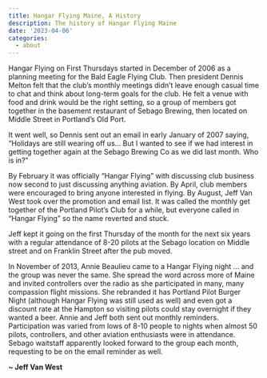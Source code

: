 ```yaml
---
title: Hangar Flying Maine, A History
description: The history of Hangar Flying Maine
date: '2023-04-06'
categories:
  - about
---
```


Hangar Flying on First Thursdays started in December of 2006 as a planning meeting for the Bald Eagle Flying Club. Then president Dennis Melton felt that the club’s monthly meetings didn’t leave enough casual time to chat and think about long-term goals for the club. He felt a venue with food and drink would be the right setting, so a group of members got together in the basement restaurant of Sebago Brewing, then located on Middle Street in Portland’s Old Port.

It went well, so Dennis sent out an email in early January of 2007 saying, “Holidays are still wearing off us... But I wanted to see if we had interest in getting together again at the Sebago Brewing Co as we did last month. Who is in?”

By February it was officially “Hangar Flying” with discussing club business now second to just discussing anything aviation. By April, club members were encouraged to bring anyone interested in flying. By August, Jeff Van West took over the promotion and email list. It was called the monthly get together of the Portland Pilot’s Club for a while, but everyone called in “Hangar Flying” so the name reverted and stuck.

Jeff kept it going on the first Thursday of the month for the next six years with a regular attendance of 8-20 pilots at the Sebago location on Middle street and on Franklin Street after the pub moved.

In November of 2013, Annie Beaulieu came to a Hangar Flying night ... and the group was never the same. She spread the word across more of Maine and invited controllers over the radio as she participated in many, many compassion flight missions. She rebranded it has Portland Pilot Burger Night (although Hangar Flying was still used as well) and even got a discount rate at the Hampton so visiting pilots could stay overnight if they wanted a beer. Annie and Jeff both sent out monthly reminders. Participation was varied from lows of 8-10 people to nights when almost 50 pilots, controllers, and other aviation enthusiasts were in attendance. Sebago waitstaff apparently looked forward to the group each month, requesting to be on the email reminder as well.

**~ Jeff Van West**
